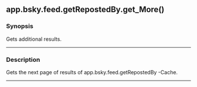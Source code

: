 app.bsky.feed.getRepostedBy.get_More()
--------------------------------------




### Synopsis
Gets additional results.



---


### Description

Gets the next page of results of app.bsky.feed.getRepostedBy -Cache.



---
